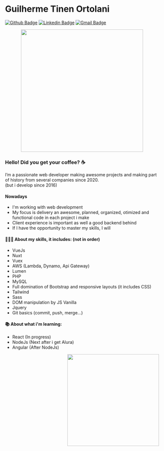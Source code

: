 # Guilherme Tinen Ortolani

[![Github Badge](https://img.shields.io/badge/-Github-000?style=flat-square&logo=Github&logoColor=white&link=https://github.com/lucasgdb)](https://github.com/GeneralNight)
[![Linkedin Badge](https://img.shields.io/badge/-LinkedIn-blue?style=flat-square&logo=Linkedin&logoColor=white&link=https://www.linkedin.com/in/rebeccamanzi/)](https://www.linkedin.com/in/guilherme-tinen-ortolani-320a59141/)
[![Gmail Badge](https://img.shields.io/badge/Microsoft_Outlook-0078D4?style=flat-square&logo=microsoft-outlook&logoColor=white)](mailto:gfmi0911@hotmail.com)

<div align="center">
  <img width="400" src="https://www.ecoder.com.br/_nuxt/img/code.8968853.png">
</div>

<h3>
  Hello! Did you get your coffee? ☕
</h3>

<p>
  I’m a passionate web developer making awesome projects and making part of history from several companies since 2020.<br/> (but i develop since 2016)
</p>

<h4>
 Nowadays 
</h4>

  * I'm working with web development
  * My focus is delivery an awesome, planned, organized, otimized and functional code in each project i make
  * Client experience is important as well a good backend behind 
  * If I have the opportunity to master my skills, I will

<h4> 👨🏻‍💻 About my skills, it includes: (not in order) </h4>

* VueJs
* Nuxt
* Vuex
* AWS (Lambda, Dynamo, Api Gateway)
* Lumen
* PHP
* MySQL
* Full domination of Bootstrap and responsive layouts (it includes CSS)
* Tailwind
* Sass
* DOM manipulation by JS Vanilla
* Jquery
* Git basics (commit, push, merge...)

<h4> 📚 About what i'm learning: </h4>

* React (In progress)
* NodeJs  (Next after i get Alura)
* Angular (After NodeJs)


<div align="right">
    <img width="300" src="https://www.ecoder.com.br/_nuxt/img/Work.67fb9c1.png">
</div>
